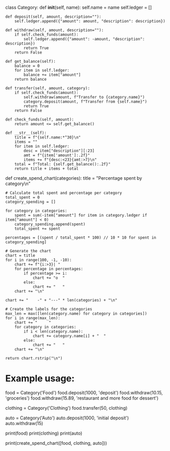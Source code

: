 
class Category:
    def __init__(self, name):
        self.name = name
        self.ledger = []
    
    def deposit(self, amount, description=""):
        self.ledger.append({"amount": amount, "description": description})
    
    def withdraw(self, amount, description=""):
        if self.check_funds(amount):
            self.ledger.append({"amount": -amount, "description": description})
            return True
        return False
    
    def get_balance(self):
        balance = 0
        for item in self.ledger:
            balance += item["amount"]
        return balance
    
    def transfer(self, amount, category):
        if self.check_funds(amount):
            self.withdraw(amount, f"Transfer to {category.name}")
            category.deposit(amount, f"Transfer from {self.name}")
            return True
        return False
    
    def check_funds(self, amount):
        return amount <= self.get_balance()
    
    def __str__(self):
        title = f"{self.name:*^30}\n"
        items = ""
        for item in self.ledger:
            desc = item["description"][:23]
            amt = f"{item['amount']:.2f}"
            items += f"{desc:<23}{amt:>7}\n"
        total = f"Total: {self.get_balance():.2f}"
        return title + items + total


def create_spend_chart(categories):
    title = "Percentage spent by category\n"
    
    # Calculate total spent and percentage per category
    total_spent = 0
    category_spending = []
    
    for category in categories:
        spent = sum(-item["amount"] for item in category.ledger if item["amount"] < 0)
        category_spending.append(spent)
        total_spent += spent
    
    percentages = [(spent / total_spent * 100) // 10 * 10 for spent in category_spending]
    
    # Generate the chart
    chart = title
    for i in range(100, -1, -10):
        chart += f"{i:>3}| "
        for percentage in percentages:
            if percentage >= i:
                chart += "o  "
            else:
                chart += "   "
        chart += "\n"
    
    chart += "    -" + "---" * len(categories) + "\n"
    
    # Create the labels for the categories
    max_len = max([len(category.name) for category in categories])
    for i in range(max_len):
        chart += "     "
        for category in categories:
            if i < len(category.name):
                chart += category.name[i] + "  "
            else:
                chart += "   "
        chart += "\n"
    
    return chart.rstrip("\n")


# Example usage:
food = Category('Food')
food.deposit(1000, 'deposit')
food.withdraw(10.15, 'groceries')
food.withdraw(15.89, 'restaurant and more food for dessert')

clothing = Category('Clothing')
food.transfer(50, clothing)

auto = Category('Auto')
auto.deposit(1000, 'initial deposit')
auto.withdraw(15)

print(food)
print(clothing)
print(auto)

print(create_spend_chart([food, clothing, auto]))
